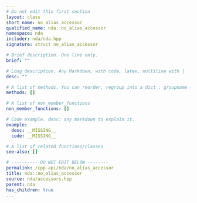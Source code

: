 ```yaml
---
# Do not edit this first section
layout: class
short_name: no_alias_accessor
qualified_name: nda::no_alias_accessor
namespace: nda
includer: nda/nda.hpp
signature: struct no_alias_accessor

# Brief description. One line only.
brief: ""

# Long description. Any Markdown, with code, latex, multiline with |
desc: ""

# A list of methods. You can reorder, regroup into a dict : groupname -> list
methods: []

# A list of non_member_functions
non_member_functions: []

# Code example. desc: any markdown to explain it.
example:
  desc: __MISSING__
  code: __MISSING__

# A list of related functions/classes
see-also: []

# ---------- DO NOT EDIT BELOW --------
permalink: /cpp-api/nda/no_alias_accessor
title: nda::no_alias_accessor
source: nda/accessors.hpp
parent: nda
has_children: true
...
```


